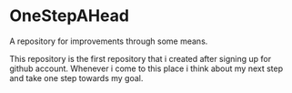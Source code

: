 # OneStepAHead
A repository for improvements through some means.

This repository is the first repository that i created after signing up for github account. Whenever i come to this place i think about my next step and take one step towards my goal.
